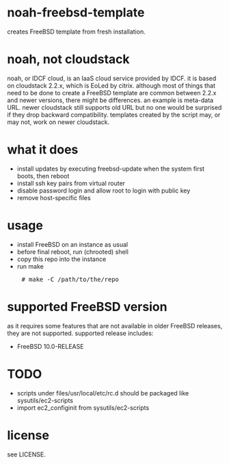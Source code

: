 noah-freebsd-template
=====================

creates FreeBSD template from fresh installation.

noah, not cloudstack
====================

noah, or IDCF cloud, is an IaaS cloud service provided by IDCF. it is based on
cloudstack 2.2.x, which is EoLed by citrix. although most of things that need
to be done to create a FreeBSD template are common between 2.2.x and newer
versions, there might be differences. an example is meta-data URL. newer
cloudstack still supports old URL but no one would be surprised if they drop
backward compatibility. templates created by the script may, or may not, work
on newer cloudstack.

what it does
============

* install updates by executing freebsd-update when the system first boots, then
  reboot
* install ssh key pairs from virtual router
* disable password login and allow root to login with public key
* remove host-specific files

usage
=====

* install FreeBSD on an instance as usual
* before final reboot, run (chrooted) shell
* copy this repo into the instance
* run make

<pre>
    # make -C /path/to/the/repo
</pre>

supported FreeBSD version
=========================

as it requires some features that are not available in older FreeBSD releases,
they are not supported. supported release includes:

* FreeBSD 10.0-RELEASE 

TODO
====

* scripts under files/usr/local/etc/rc.d should be packaged like sysutils/ec2-scripts
* import ec2\_configinit from sysutils/ec2-scripts

license
=======

see LICENSE.
